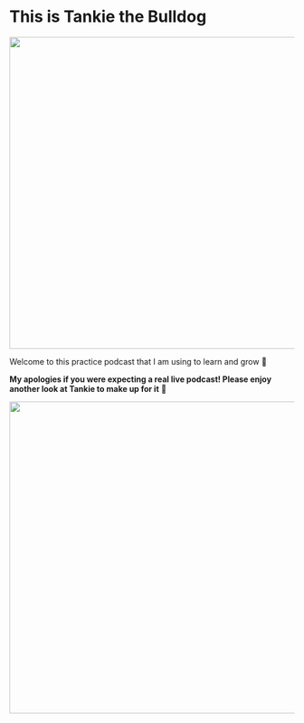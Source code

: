 # This is Tankie the Bulldog

<img src="tankie_soccer_2.JPG" width="550">
  
<p>Welcome to this practice podcast that I am using to learn and grow 🌳</p>
  
**My apologies if you were expecting a real live podcast! Please enjoy another look at Tankie to make up for it** 🙂

<img src="tankie_soccer_4.JPG" width="550">
